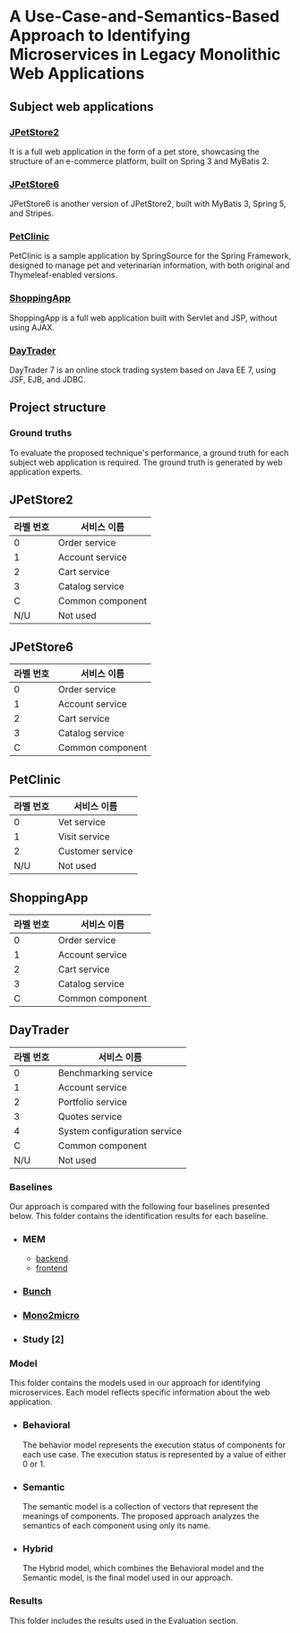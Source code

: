 # A Use-Case-and-Semantics-Based Approach to Identifying Microservices in Legacy Monolithic Web Applications 

## Subject web applications 
### [JPetStore2](https://github.com/KimJongSung/jPetStore)

It is a full web application in the form of a pet store, showcasing the structure of an e-commerce platform, built on Spring 3 and MyBatis 2.

### [JPetStore6](https://github.com/mybatis/jpetstore-6)

JPetStore6 is another version of JPetStore2, built with MyBatis 3, Spring 5, and Stripes.

### [PetClinic](https://github.com/spring-projects/spring-petclinic)

PetClinic is a sample application by SpringSource for the Spring Framework, designed to manage pet and veterinarian information, with both original and Thymeleaf-enabled versions.

### [ShoppingApp](https://github.com/manhduydl/Shopping-web-Jsp-Servlet)

ShoppingApp is a full web application built with Servlet and JSP, without using AJAX.

### [DayTrader](https://github.com/WASdev/sample.daytrader7)

DayTrader 7 is an online stock trading system based on Java EE 7, using JSF, EJB, and JDBC.

## Project structure 

### Ground truths 
To evaluate the proposed technique's performance, a ground truth for each subject web application is required. The ground truth is generated by web application experts.

## JPetStore2
| 라벨 번호 | 서비스 이름         |
|-----------|---------------------|
| 0         | Order service       |
| 1         | Account service     |
| 2         | Cart service        |
| 3         | Catalog service     |
| C         | Common component    |
| N/U       | Not used            |


## JPetStore6
| 라벨 번호 | 서비스 이름         |
|-----------|---------------------|
| 0         | Order service       |
| 1         | Account service     |
| 2         | Cart service        |
| 3         | Catalog service     |
| C         | Common component    |

## PetClinic
| 라벨 번호 | 서비스 이름         |
|-----------|---------------------|
| 0         | Vet service         |
| 1         | Visit service       |
| 2         | Customer service    |
| N/U       | Not used            |

## ShoppingApp
| 라벨 번호 | 서비스 이름         |
|-----------|---------------------|
| 0         | Order service       |
| 1         | Account service     |
| 2         | Cart service        |
| 3         | Catalog service     |
| C         | Common component    |

## DayTrader
| 라벨 번호 | 서비스 이름                   |
|-----------|-------------------------------|
| 0         | Benchmarking service          |
| 1         | Account service               |
| 2         | Portfolio service             |
| 3         | Quotes service                |
| 4         | System configuration service  |
| C         | Common component              |
| N/U       | Not used                      |


### Baselines 
Our approach is compared with the following four baselines presented below. 
This folder contains the identification results for each baseline.


  - ### **MEM** 
    + [backend](https://github.com/gmazlami/microserviceExtraction-backend)
    + [frontend](https://github.com/gmazlami/microserviceExtraction-frontend)
  
  - ### **[Bunch](https://github.com/ArchitectingSoftware/Bunch)** 
  - ### **[Mono2micro](https://github.com/rahlk/ASE21-Tutorial)** 
  - ### **Study [2]** 

### Model 
This folder contains the models used in our approach for identifying microservices. Each model reflects specific information about the web application.
- ### Behavioral 
  The behavior model represents the execution status of components for each use case. The execution status is represented by a value of either 0 or 1.
- ### Semantic 
  The semantic model is a collection of vectors that represent the meanings of components. The proposed approach analyzes the semantics of each component using only its name.
- ### Hybrid
  The Hybrid model, which combines the Behavioral model and the Semantic model, is the final model used in our approach.

### Results
This folder includes the results used in the Evaluation section. 
